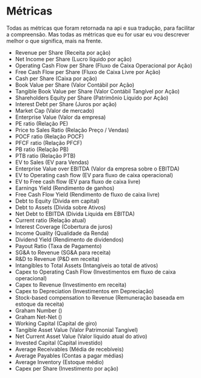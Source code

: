 # Métricas

Todas as métricas que foram retornada na api e sua tradução, para facilitar a compreensão. Mas todas as métricas que eu for usar eu vou descrever melhor o que significa, mais na frente.

- Revenue per Share (Receita por ação)
- Net Income per Share (Lucro líquido por ação)
- Operating Cash Flow per Share (Fluxo de Caixa Operacional por Ação)
- Free Cash Flow per Share (Fluxo de Caixa Livre por Ação)
- Cash per Share (Caixa por ação)
- Book Value per Share (Valor Contábil por Ação)
- Tangible Book Value per Share (Valor Contábil Tangível por Ação)
- Shareholders Equity per Share (Patrimônio Líquido por Ação)
- Interest Debt per Share (Juros por ação)
- Market Cap (Valor de mercado)
- Enterprise Value (Valor da empresa)
- PE ratio (Relação PE)
- Price to Sales Ratio (Relação Preço / Vendas)
- POCF ratio (Relação POCF)
- PFCF ratio (Relação PFCF)
- PB ratio (Relação PB)
- PTB ratio (Relação PTB)
- EV to Sales (EV para Vendas)
- Enterprise Value over EBITDA (Valor da empresa sobre o EBITDA)
- EV to Operating cash flow (EV para fluxo de caixa operacional)
- EV to Free cash flow (EV para fluxo de caixa livre)
- Earnings Yield (Rendimento de ganhos)
- Free Cash Flow Yield (Rendimento de fluxo de caixa livre)
- Debt to Equity (Dívida em capital)
- Debt to Assets (Dívida sobre Ativos)
- Net Debt to EBITDA (Dívida Líquida em EBITDA)
- Current ratio (Relação atual)
- Interest Coverage (Cobertura de juros)
- Income Quality (Qualidade da Renda)
- Dividend Yield (Rendimento de dividendos)
- Payout Ratio (Taxa de Pagamento)
- SG&A to Revenue (SG&A para receita)
- R&D to Revenue (P&D em receita)
- Intangibles to Total Assets (Intangíveis ao total de ativos)
- Capex to Operating Cash Flow (Investimentos em fluxo de caixa operacional)
- Capex to Revenue (Investimento em receita)
- Capex to Depreciation (Investimentos em Depreciação)
- Stock-based compensation to Revenue (Remuneração baseada em estoque da receita)
- Graham Number ()
- Graham Net-Net ()
- Working Capital (Capital de giro)
- Tangible Asset Value (Valor Patrimonial Tangível)
- Net Current Asset Value (Valor líquido atual do ativo)
- Invested Capital (Capital investido)
- Average Receivables (Média de recebíveis)
- Average Payables (Contas a pagar médias)
- Average Inventory (Estoque médio)
- Capex per Share (Investimento por ação)
